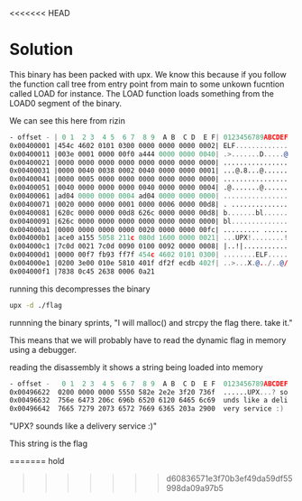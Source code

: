 <<<<<<< HEAD
# Solution

This binary has been packed with upx.
We know this because if you follow the function call tree from entry point from main to some unkown fucntion called LOAD for instance.
The LOAD function loads something from the LOAD0 segment of the binary.

We can see this here from rizin
```asm
- offset - | 0 1  2 3  4 5  6 7  8 9  A B  C D  E F| 0123456789ABCDEF
0x00400001 |454c 4602 0101 0300 0000 0000 0000 0002| ELF.............
0x00400011 |003e 0001 0000 00f0 a444 0000 0000 0040| .>.......D.....@
0x00400021 |0000 0000 0000 0000 0000 0000 0000 0000| ................
0x00400031 |0000 0040 0038 0002 0040 0000 0000 0001| ...@.8...@......
0x00400041 |0000 0005 0000 0000 0000 0000 0000 0000| ................
0x00400051 |0040 0000 0000 0000 0040 0000 0000 0004| .@.......@......
0x00400061 |ad04 0000 0000 0004 ad04 0000 0000 0000| ................
0x00400071 |0020 0000 0000 0001 0000 0006 0000 00d8| . ..............
0x00400081 |620c 0000 0000 00d8 626c 0000 0000 00d8| b.......bl......
0x00400091 |626c 0000 0000 0000 0000 0000 0000 0000| bl..............
0x004000a1 |0000 0000 0000 0000 0020 0000 0000 00fc| ......... ......
0x004000b1 |ace0 a155 5058 211c 080d 1600 0000 0021| ...UPX!........!
0x004000c1 |7c0d 0021 7c0d 0090 0100 0092 0000 0008| |..!|...........
0x004000d1 |0000 00f7 fb93 ff7f 454c 4602 0101 0300| ........ELF.....
0x004000e1 |0200 3e00 010e 5810 401f df2f ecdb 402f| ..>...X.@../..@/
0x004000f1 |7838 0c45 2638 0006 0a21
```

running this decompresses the binary
```bash
upx -d ./flag
```

runnning the binary sprints, "I will malloc() and strcpy the flag there. take it."

This means that we will probably have to read the dynamic flag in memory using a debugger.

reading the disassembly it shows a string being loaded into memory

```asm
- offset -   0 1  2 3  4 5  6 7  8 9  A B  C D  E F  0123456789ABCDEF
0x00496622  0200 0000 0000 5550 582e 2e2e 3f20 736f  ......UPX...? so
0x00496632  756e 6473 206c 696b 6520 6120 6465 6c69  unds like a deli
0x00496642  7665 7279 2073 6572 7669 6365 203a 2900  very service :)
```

"UPX? sounds like a delivery service :)"

This string is the flag

=======
hold
>>>>>>> d60836571e3f70b3ef49da59df55998da09a97b5

